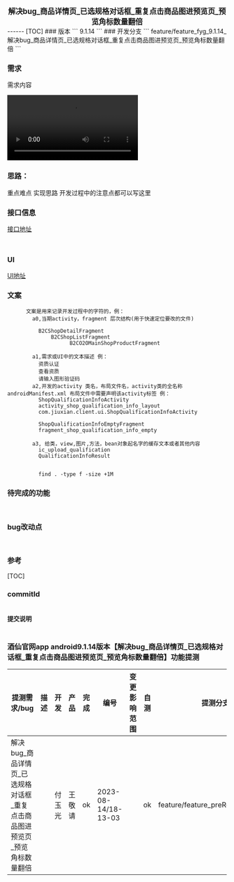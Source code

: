 
<center><big><b>解决bug_商品详情页_已选规格对话框_重复点击商品图进预览页_预览角标数量翻倍</b></big></center>
------
[TOC]
### 版本
```
9.1.14
```
### 开发分支
```
feature/feature_fyg_9.1.14_解决bug_商品详情页_已选规格对话框_重复点击商品图进预览页_预览角标数量翻倍
```

[]()

### 需求
需求内容





<video src="解决bug_商品详情页_已选规格对话框_重复点击商品图进预览页_预览角标数量翻倍_task.assets/record_2023-08-10-11-51-02_ProductDetailActivity.mp4"></video>



### 思路：

重点难点
实现思路
开发过程中的注意点都可以写这里

### 接口信息
[接口地址]()
```


```
### UI
[UI地址]()

### 文案
```
      文案是用来记录开发过程中的字符的，例：
        a0,当期activity，fragment 层次结构(用于快速定位要改的文件)

          B2CShopDetailFragment
              B2CShopListFragment
                    B2CO2OMainShopProductFragment

        a1,需求或UI中的文本描述 例：
          资质认证
          查看资质
          请输入图形验证码
        a2,开发的activity 类名，布局文件名，activity类的全名称androidManifest.xml 布局文件中需要声明该activity标签 例：
          ShopQualificationInfoActivity
          activity_shop_qualification_info_layout
          com.jiuxian.client.ui.ShopQualificationInfoActivity

          ShopQualificationInfoEmptyFragment
          fragment_shop_qualification_info_empty

        a3, 给类，view,图片,方法，bean对象起名字的缓存文本或者其他内容
          ic_upload_qualification
          QualificationInfoResult


          find . -type f -size +1M

```
### 待完成的功能
```


```
### bug改动点
```


```
### 参考

  []()
  []()
  []()
  []()




[TOC]







### commitId

```

```



#### 提交说明

```

```








### 酒仙官网app android9.1.14版本【解决bug_商品详情页_已选规格对话框_重复点击商品图进预览页_预览角标数量翻倍】功能提测



| 提测需求/bug  |   描述          |  开发           |  产品                |       完成      |  编号            |  变更影响范围     |   自测    |  提测分支       |  提测时间         |
| ------------ |      ----      |       ----     |      ----            |      ----      |  ----            |   ------------  |   ----   |  ------       |  --------        |
|  解决bug_商品详情页_已选规格对话框_重复点击商品图进预览页_预览角标数量翻倍   |                |  付玉光       |   王敬请    |       ok       | 2023-08-14/18-13-03  |                 |    ok    | feature/feature_preRelease_9.1.14 |  2023-08-14/18:58:00 |

